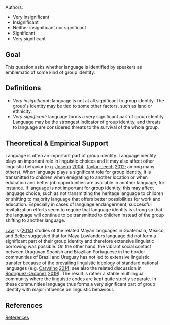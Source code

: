 # [](ContributionTable?__template__=property.md&property=name#cldf:OI8)

Authors: [](ContributionTable?__template__=property.md&property=contributor#cldf:OI8)

- Very insignificant
- Insignificant
- Neither insignificant nor significant
- Significant
- Very significant

## Goal

This question asks whether language is identified by speakers as emblematic of some kind of group identity.


## Definitions

- *Very insignificant:* language is not at all significant to group identity. The group's identity may be tied to some other factors, such as land or ethnicity.
- *Very significant:* language forms a very significant part of group identity. Language may be the strongest indicator of group identity, and threats to language are considered threats to the survival of the whole group.

## Theoretical & Empirical Support

Language is often an important part of group identity. Language identity plays an important role in linguistic choices and it may also affect other linguistic behavior (e.g. [Joseph](sources.bib?ref&with_internal_ref_link&keep_label#cldf:Joseph2004) [2004](sources.bib?ref&with_internal_ref_link&keep_label#cldf:Joseph2004); [Taylor-Leech](sources.bib?ref&with_internal_ref_link&keep_label#cldf:Taylor-Leech2012) [2012](sources.bib?ref&with_internal_ref_link&keep_label#cldf:Taylor-Leech2012); among many others). When language plays a significant role for group identity, it is transmitted to children when emigrating to another location or when education and better job opportunities are available in another language, for instance. If language is not important for group identity, this may affect language choice, such as not transmitting the heritage language to children or shifting to majority language that offers better possibilities for work and education. Especially in cases of language endangerment, successful revitalization efforts seem to require that language identity is strong so that the language will continue to be transmitted to children instead of the group shifting to another language.

[Law](sources.bib?ref&with_internal_ref_link&keep_label#cldf:Law2014) 's ([2014](sources.bib?ref&with_internal_ref_link&keep_label#cldf:Law2014)) studies of the related Mayan languages in Guatemala, Mexico, and Belize suggested that for Maya Lowlanders language did not form a significant part of their group identity and therefore extensive linguistic borrowing was possible. On the other hand, the vibrant social contact between Uruguyan Spanish and Brazilian Portuguese in the border communities of Brazil and Uruguay has not led to extensive linguistic transfer because of the prevailing linguistic ideology of standard national languages (e.g. [Carvalho](sources.bib?ref&with_internal_ref_link&keep_label#cldf:Carvalho2014) [2014](sources.bib?ref&with_internal_ref_link&keep_label#cldf:Carvalho2014); see also the related discussion in [Rodríguez-Ordóñez](sources.bib?ref&with_internal_ref_link&keep_label#cldf:Rodriguez-Ordonez2019) [2019](sources.bib?ref&with_internal_ref_link&keep_label#cldf:Rodriguez-Ordonez2019)). The result is rather a stable multilingual community where the linguistic codes are kept quite strictly separate. In these communities language thus forms a very significant part of group identity with major influence on linguistic behaviour.

## References

[References](Source?cited_only&with_link#cldf:__all__)